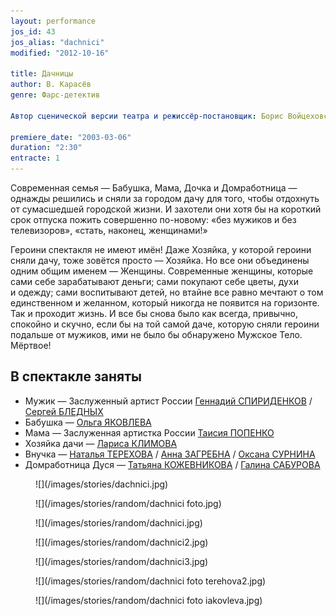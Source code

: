 ```yaml
---
layout: performance
jos_id: 43
jos_alias: "dachnici"
modified: "2012-10-16"

title: Дачницы
author: В. Карасёв
genre: Фарс-детектив

Автор сценической версии театра и режиссёр-постановщик: Борис Войцеховский

premiere_date: "2003-03-06"
duration: "2:30"
entracte: 1
---
```


Современная семья — Бабушка, Мама, Дочка и Домработница — однажды решились и сняли за городом дачу для того, чтобы отдохнуть от сумасшедшей городской жизни. И захотели они хотя бы на короткий срок отпуска пожить совершенно по-новому: «без мужиков и без телевизоров», «стать, наконец, женщинами!»

Героини спектакля не имеют имён! Даже Хозяйка, у которой героини сняли дачу, тоже зовётся просто — Хозяйка. Но все они объединены одним общим именем — Женщины. Современные женщины, которые сами себе зарабатывают деньги; сами покупают себе цветы, духи и одежду; сами воспитывают детей, но втайне все равно мечтают о том единственном и желанном, который никогда не появится на горизонте. Так и проходит жизнь. И все бы снова было как всегда, привычно, спокойно и скучно, если бы на той самой даче, которую сняли героини подальше от мужиков, ими не было бы обнаружено Мужское Тело. Мёртвое!

## В спектакле заняты

- Мужик — Заслуженный артист России [Геннадий СПИРИДЕНКОВ](27--gennadij-spiridenkov-za-rf.html) / [Сергей БЛЕДНЫХ](24-blednyh-sergej.html)
- Бабушка — [Ольга ЯКОВЛЕВА](89-olga-yakovleva.html)
- Мама — Заслуженная артистка России [Таисия ПОПЕНКО](26-popenko-taisija.html)
- Хозяйка дачи — [Лариса КЛИМОВА](65-larisa-klimova.html)
- Внучка — [Наталья ТЕРЕХОВА](56-natasha-terehova.html) / [Анна ЗАГРЕБНА](79-anna-zagrebna.html) / [Оксана СУРНИНА](85-oksana-surnina.html)
- Домработница Дуся — [Татьяна КОЖЕВНИКОВА](80-tatiana-kogevnikova.html) / [Галина САБУРОВА](61-galina-saburova.html)

<figure>
![](/images/stories/dachnici.jpg)
</figure>

<figure>
![](/images/stories/random/dachnici foto.jpg)
</figure>

<figure>
![](/images/stories/random/dachnici.jpg)
</figure>

<figure>
![](/images/stories/random/dachnici2.jpg)
</figure>

<figure>
![](/images/stories/random/dachnici3.jpg)
</figure>

<figure>
![](/images/stories/random/dachnici foto terehova2.jpg)
</figure>

<figure>
![](/images/stories/random/dachnici foto iakovleva.jpg)
</figure>

